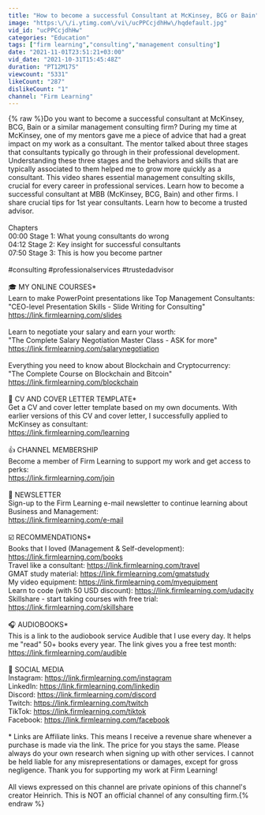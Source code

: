 ```yaml
---
title: "How to become a successful Consultant at McKinsey, BCG or Bain"
image: "https:\/\/i.ytimg.com\/vi\/ucPPCcjdhHw\/hqdefault.jpg"
vid_id: "ucPPCcjdhHw"
categories: "Education"
tags: ["firm learning","consulting","management consulting"]
date: "2021-11-01T23:51:21+03:00"
vid_date: "2021-10-31T15:45:48Z"
duration: "PT12M17S"
viewcount: "5331"
likeCount: "287"
dislikeCount: "1"
channel: "Firm Learning"
---
```

{% raw %}Do you want to become a successful consultant at McKinsey, BCG, Bain or a similar management consulting firm? During my time at McKinsey, one of my mentors gave me a piece of advice that had a great impact on my work as a consultant. The mentor talked about three stages that consultants typically go through in their professional development. Understanding these three stages and the behaviors and skills that are typically associated to them helped me to grow more quickly as a consultant. This video shares essential management consulting skills, crucial for every career in professional services. Learn how to become a successful consultant at MBB (McKinsey, BCG, Bain) and other firms. I share crucial tips for 1st year consultants. Learn how to become a trusted advisor.<br /><br />Chapters<br />00:00 Stage 1: What young consultants do wrong<br />04:12 Stage 2: Key insight for successful consultants<br />07:50 Stage 3: This is how you become partner<br /><br />#consulting #professionalservices #trustedadvisor<br /><br />🎓 MY ONLINE COURSES*<br />Learn to make PowerPoint presentations like Top Management Consultants:<br />&quot;CEO-level Presentation Skills - Slide Writing for Consulting&quot;<br /><a rel="nofollow" target="blank" href="https://link.firmlearning.com/slides">https://link.firmlearning.com/slides</a><br /><br />Learn to negotiate your salary and earn your worth:<br />&quot;The Complete Salary Negotiation Master Class - ASK for more&quot;<br /><a rel="nofollow" target="blank" href="https://link.firmlearning.com/salarynegotiation">https://link.firmlearning.com/salarynegotiation</a><br /><br />Everything you need to know about Blockchain and Cryptocurrency:<br />&quot;The Complete Course on Blockchain and Bitcoin&quot;<br /><a rel="nofollow" target="blank" href="https://link.firmlearning.com/blockchain">https://link.firmlearning.com/blockchain</a><br /><br />📄 CV AND COVER LETTER TEMPLATE*<br />Get a CV and cover letter template based on my own documents. With earlier versions of this CV and cover letter, I successfully applied to McKinsey as consultant:<br /><a rel="nofollow" target="blank" href="https://link.firmlearning.com/learning">https://link.firmlearning.com/learning</a><br /><br />👍 CHANNEL MEMBERSHIP<br />Become a member of Firm Learning to support my work and get access to perks:<br /><a rel="nofollow" target="blank" href="https://link.firmlearning.com/join">https://link.firmlearning.com/join</a><br /><br />📩 NEWSLETTER<br />Sign-up to the Firm Learning e-mail newsletter to continue learning about Business and Management:<br /><a rel="nofollow" target="blank" href="https://link.firmlearning.com/e-mail">https://link.firmlearning.com/e-mail</a><br /><br />☑️ RECOMMENDATIONS*<br />Books that I loved (Management &amp; Self-development): <a rel="nofollow" target="blank" href="https://link.firmlearning.com/books">https://link.firmlearning.com/books</a><br />Travel like a consultant: <a rel="nofollow" target="blank" href="https://link.firmlearning.com/travel">https://link.firmlearning.com/travel</a><br />GMAT study material: <a rel="nofollow" target="blank" href="https://link.firmlearning.com/gmatstudy">https://link.firmlearning.com/gmatstudy</a><br />My video equipment: <a rel="nofollow" target="blank" href="https://link.firmlearning.com/myequipment">https://link.firmlearning.com/myequipment</a><br />Learn to code (with 50 USD discount): <a rel="nofollow" target="blank" href="https://link.firmlearning.com/udacity">https://link.firmlearning.com/udacity</a><br />Skillshare - start taking courses with free trial: <a rel="nofollow" target="blank" href="https://link.firmlearning.com/skillshare">https://link.firmlearning.com/skillshare</a><br /><br />🎧 AUDIOBOOKS*<br />This is a link to the audiobook service Audible that I use every day. It helps me &quot;read&quot; 50+ books every year. The link gives you a free test month:<br /><a rel="nofollow" target="blank" href="https://link.firmlearning.com/audible">https://link.firmlearning.com/audible</a><br /><br />💬 SOCIAL MEDIA<br />Instagram: <a rel="nofollow" target="blank" href="https://link.firmlearning.com/instagram">https://link.firmlearning.com/instagram</a><br />LinkedIn: <a rel="nofollow" target="blank" href="https://link.firmlearning.com/linkedin">https://link.firmlearning.com/linkedin</a><br />Discord: <a rel="nofollow" target="blank" href="https://link.firmlearning.com/discord">https://link.firmlearning.com/discord</a><br />Twitch: <a rel="nofollow" target="blank" href="https://link.firmlearning.com/twitch">https://link.firmlearning.com/twitch</a><br />TikTok: <a rel="nofollow" target="blank" href="https://link.firmlearning.com/tiktok">https://link.firmlearning.com/tiktok</a><br />Facebook: <a rel="nofollow" target="blank" href="https://link.firmlearning.com/facebook">https://link.firmlearning.com/facebook</a><br /><br />* Links are Affiliate links. This means I receive a revenue share whenever a purchase is made via the link. The price for you stays the same. Please always do your own research when signing up with other services. I cannot be held liable for any misrepresentations or damages, except for gross negligence. Thank you for supporting my work at Firm Learning!<br /><br />All views expressed on this channel are private opinions of this channel's creator Heinrich. This is NOT an official channel of any consulting firm.{% endraw %}

